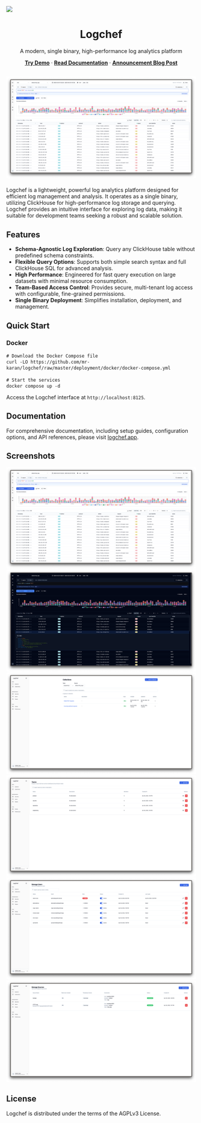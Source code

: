 <a href="https://zerodha.tech"><img src="https://zerodha.tech/static/images/github-badge.svg" /></a>

<h1 align="center">Logchef</h1>
<p align="center">A modern, single binary, high-performance log analytics platform</p>

<p align="center">
  <a href="https://demo.logchef.app"><strong>Try Demo</strong></a> ·
  <a href="https://logchef.app"><strong>Read Documentation</strong></a> ·
  <a href="https://mrkaran.dev/posts/announcing-logchef/"><strong>Announcement Blog Post</strong></a>
</p>

## ![Logchef Light Explore View](screenshots/logchef_light_explore.png)

Logchef is a lightweight, powerful log analytics platform designed for efficient log management and analysis. It operates as a single binary, utilizing ClickHouse for high-performance log storage and querying. Logchef provides an intuitive interface for exploring log data, making it suitable for development teams seeking a robust and scalable solution.

## Features

- **Schema-Agnostic Log Exploration**: Query any ClickHouse table without predefined schema constraints.
- **Flexible Query Options**: Supports both simple search syntax and full ClickHouse SQL for advanced analysis.
- **High Performance**: Engineered for fast query execution on large datasets with minimal resource consumption.
- **Team-Based Access Control**: Provides secure, multi-tenant log access with configurable, fine-grained permissions.
- **Single Binary Deployment**: Simplifies installation, deployment, and management.

## Quick Start

### Docker

```shell
# Download the Docker Compose file
curl -LO https://github.com/mr-karan/logchef/raw/master/deployment/docker/docker-compose.yml

# Start the services
docker compose up -d
```

Access the Logchef interface at `http://localhost:8125`.

## Documentation

For comprehensive documentation, including setup guides, configuration options, and API references, please visit [logchef.app](https://logchef.app).

## Screenshots

![Logchef Light Explore View](screenshots/logchef_light_explore.png)
![Logchef Dark Explore View](screenshots/logchef_dark_explore.png)
![Logchef Collections View](screenshots/logchef_collections.png)
![Logchef Teams View](screenshots/logchef_teams.png)
![Logchef Users View](screenshots/logchef_users.png)
![Logchef Source Settings View](screenshots/logchef_source.png)

## License

Logchef is distributed under the terms of the AGPLv3 License.
